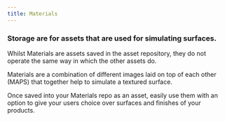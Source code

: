 ```yaml
---
title: Materials
---
```


### Storage are for assets that are used for simulating surfaces. 

Whilst Materials are assets saved in the asset repository, they do not operate the same way in which the other assets do.

Materials are a combination of different images laid on top of each other (MAPS) that together help to simulate a textured surface. 

Once saved into your Materials repo as an asset, easily use them with an option to give your users choice over surfaces and finishes of your products. 